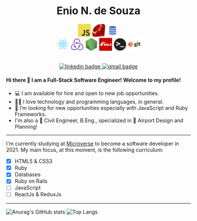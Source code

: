 <h1 align="center">Enio N. de Souza</h1>

<div align="center">
  <img height="35" src="https://raw.githubusercontent.com/github/explore/80688e429a7d4ef2fca1e82350fe8e3517d3494d/topics/javascript/javascript.png" alt="JavaScript">
  <img height="35" src="https://raw.githubusercontent.com/github/explore/80688e429a7d4ef2fca1e82350fe8e3517d3494d/topics/ruby/ruby.png" alt="Ruby">
  <img height="35" src="https://raw.githubusercontent.com/github/explore/80688e429a7d4ef2fca1e82350fe8e3517d3494d/topics/sql/sql.png" alt="Database">
  <br>
  <img height="35" src="https://raw.githubusercontent.com/github/explore/80688e429a7d4ef2fca1e82350fe8e3517d3494d/topics/react/react.png" alt="ReactJs">
  <img height="35" src="https://raw.githubusercontent.com/github/explore/80688e429a7d4ef2fca1e82350fe8e3517d3494d/topics/redux/redux.png" alt="ReduxJs">
  <img height="35" src="https://raw.githubusercontent.com/github/explore/80688e429a7d4ef2fca1e82350fe8e3517d3494d/topics/nodejs/nodejs.png" alt="NodeJs">
  <img height="35" src="https://raw.githubusercontent.com/github/explore/80688e429a7d4ef2fca1e82350fe8e3517d3494d/topics/rails/rails.png" alt="Rails">
  <img height="35" src="https://raw.githubusercontent.com/github/explore/80688e429a7d4ef2fca1e82350fe8e3517d3494d/topics/terminal/terminal.png" alt="Terminal">
  <img height="35" src="https://raw.githubusercontent.com/github/explore/80688e429a7d4ef2fca1e82350fe8e3517d3494d/topics/git/git.png" alt="Git">
</div>
<br/>

<p align="center">
  <a href="https://www.linkedin.com/in/enio-neves-de-souza/">
    <img src="https://img.shields.io/badge/enio--neves--de--souza-IN-blue?style=for-the-badge&logo=linkedin&logoColor=0077B5" alt="linkedin badge">
  </a>
  <a href="mailto:enionsouza@gmail.com">
    <img src="https://img.shields.io/badge/enionsouza-Gmail-red?style=for-the-badge&logo=gmail&logoColor=BB001B" alt="gmail badge">
  </a>
</p>

#### Hi there 👋 I am a Full-Stack Software Engineer! Welcome to my profile!

- 💻 I am available for hire and open to new job opportunities.
- 🧑‍💻 I love technology and programming languages, in general.
- 🤔 I’m looking for new opportunities especially with JavaScript and Ruby Frameworks.
- I'm also a 👷 Civil Engineer, B.Eng., specialized in 🛫 Airport Design and Planning!

---

I'm currently studying at [Microverse](https://www.microverse.org/) to become a software developer in 2021. My main focus, at this moment, is the following curriculum:

- [x] HTML5 & CSS3
- [x] Ruby
- [x] Databases
- [x] Ruby on Rails
- [ ] JavaScript
- [ ] ReactJs & ReduxJs

---

![Anurag's GitHub stats](https://github-readme-stats.vercel.app/api?username=enionsouza&show_icons=true)
![Top Langs](https://github-readme-stats.vercel.app/api/top-langs/?username=enionsouza&layout=compact)
